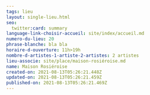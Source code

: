 ```yaml
---
tags: lieu
layout: single-lieu.html
seo:
  twitter:card: summary
language-link-choisir-accueil: site/index/accueil.md
numero-du-lieu: 20
phrase-blanche: bla bla
horaire-d-ouverture: 11h>19h
nombre-d-artistes-1-artiste-2-artistes: 2 artistes
lieu-associe: site/place/maison-rosiéroise.md
name: Maison Rosiéroise
created-on: 2021-08-13T05:26:21.448Z
updated-on: 2021-08-13T05:26:21.459Z
published-on: 2021-08-13T05:26:21.469Z
---
```

